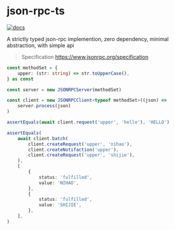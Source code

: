 # json-rpc-ts

[![docs](https://shield.deno.dev/deno/docs)](https://doc.deno.land/https://github.com/YieldRay/json-rpc-ts/raw/main/src/index.ts)

A strictly typed json-rpc implemention, zero dependency, minimal abstraction, with simple api

> Specification <https://www.jsonrpc.org/specification>

```ts
const methodSet = {
    upper: (str: string) => str.toUpperCase(),
} as const

const server = new JSONRPCServer(methodSet)

const client = new JSONRPCClient<typeof methodSet>((json) =>
    server.process(json)
)

assertEquals(await client.request('upper', 'hello'), 'HELLO')

assertEquals(
    await client.batch(
        client.createRequest('upper', 'nihao'),
        client.createNotifaction('upper'),
        client.createRequest('upper', 'shijie'),
    ),
    [
        {
            status: 'fulfilled',
            value: 'NIHAO',
        },
        {
            status: 'fulfilled',
            value: 'SHIJIE',
        },
    ],
)
```
